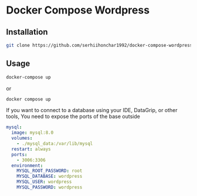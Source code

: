# Docker Compose Wordpress

## Installation
```bash
git clone https://github.com/serhiihonchar1992/docker-compose-wordpress
```
## Usage
```bash
docker-compose up
```
or

```bash
docker compose up
```

If you want to connect to a database using your IDE, DataGrip, or other tools,
You need to expose the ports of the base outside

```yaml
mysql:
  image: mysql:8.0
  volumes:
    - ./mysql_data:/var/lib/mysql
  restart: always
  ports:
    - 3006:3306
  environment:
    MYSQL_ROOT_PASSWORD: root
    MYSQL_DATABASE: wordpress
    MYSQL_USER: wordpress
    MYSQL_PASSWORD: wordpress
```